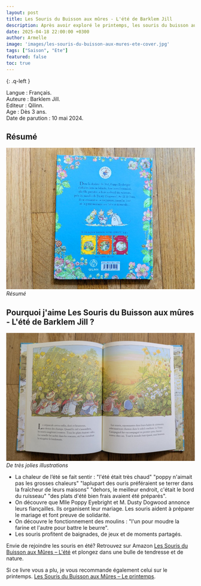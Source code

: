 ```yaml
---
layout: post
title: Les Souris du Buisson aux mûres - L'été de Barklem Jill 
description: Après avoir exploré le printemps, les souris du buisson aux mûres nous emmènent à la découverte de l’été.
date: 2025-04-18 22:00:00 +0300
author: Armelle
image: 'images/les-souris-du-buisson-aux-mures-ete-cover.jpg'
tags: ["Saison", "Ete"]
featured: false
toc: true
---
```


{: .q-left }

Langue : Français.    
Auteure : Barklem Jill.          
Editeur : Qilinn.     
Age : Dès 3 ans.  
Date de parution : 10 mai 2024.

## Résumé

![Résumé](images/les-souris-du-buisson-aux-mures-ete-resume.jpg)
*Résumé*

## Pourquoi j'aime Les Souris du Buisson aux mûres - L'été de Barklem Jill ?

![De très jolies illustrations](images/les-souris-du-buisson-aux-mures-ete-int.jpg)
*De très jolies illustrations*

-  La chaleur de l’été se fait sentir : "l'été était très chaud" "poppy n'aimait pas les grosses chaleurs" "laplupart des ouris préféraient se terrer dans la fraîcheur de leurs maisons" "dehors, le meilleur endroit, c'était le bord du ruisseau" "des plats d'été bien frais avaient été préparés".
- On découvre que Mlle Poppy Eyebright et M. Dusty Dogwood annonce leurs fiançailles. Ils organisent leur mariage. Les souris aident à préparer le mariage et font preuve de solidarité.
- On découvre le fonctionnement des moulins : "l'un pour moudre la farine et l'autre pour battre le beurre".
- Les souris profitent de baignades, de jeux et de moments partagés.

Envie de rejoindre les souris en été? Retrouvez sur Amazon [Les Souris du Buisson aux Mûres – L'été](https://amzn.to/4mn0637) et plongez dans une bulle de tendresse et de nature.

Si ce livre vous a plu, je vous recommande également celui sur le printemps. [Les Souris du Buisson aux Mûres – Le printemps](https://ludichou.com/les-souris-du-buisson-au-mure-le-printemps).